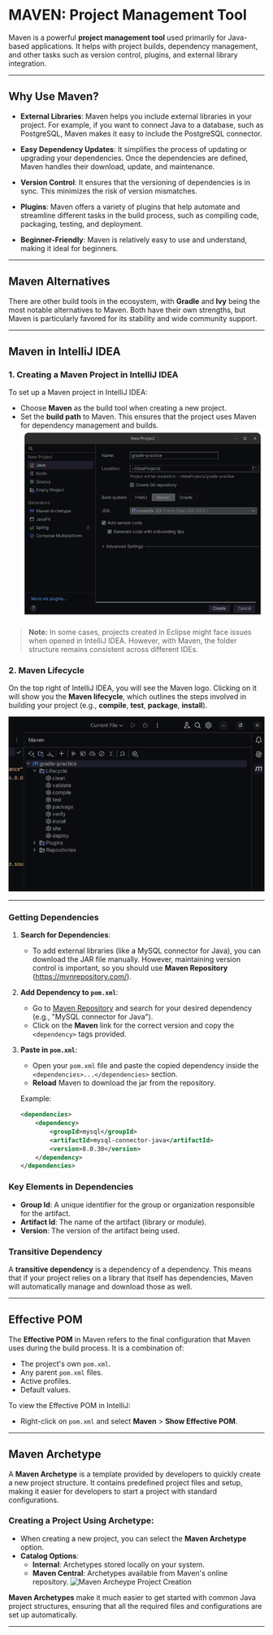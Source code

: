 # MAVEN: Project Management Tool

Maven is a powerful **project management tool** used primarily for Java-based applications. It helps with project builds, dependency management, and other tasks such as version control, plugins, and external library integration.

---

## Why Use Maven?

- **External Libraries**: Maven helps you include external libraries in your project. For example, if you want to connect Java to a database, such as PostgreSQL, Maven makes it easy to include the PostgreSQL connector.
  
- **Easy Dependency Updates**: It simplifies the process of updating or upgrading your dependencies. Once the dependencies are defined, Maven handles their download, update, and maintenance.

- **Version Control**: It ensures that the versioning of dependencies is in sync. This minimizes the risk of version mismatches.

- **Plugins**: Maven offers a variety of plugins that help automate and streamline different tasks in the build process, such as compiling code, packaging, testing, and deployment.

- **Beginner-Friendly**: Maven is relatively easy to use and understand, making it ideal for beginners.

---

## Maven Alternatives

There are other build tools in the ecosystem, with **Gradle** and **Ivy** being the most notable alternatives to Maven. Both have their own strengths, but Maven is particularly favored for its stability and wide community support.

---

## Maven in IntelliJ IDEA

### 1. Creating a Maven Project in IntelliJ IDEA

To set up a Maven project in IntelliJ IDEA:
- Choose **Maven** as the build tool when creating a new project.
- Set the **build path** to Maven. This ensures that the project uses Maven for dependency management and builds.
![Project Creation](https://github.com/adarshpandey18/notes/blob/main/images/intellij-gradle-project-create.png)
  
> **Note:** In some cases, projects created in Eclipse might face issues when opened in IntelliJ IDEA. However, with Maven, the folder structure remains consistent across different IDEs.

### 2. Maven Lifecycle

On the top right of IntelliJ IDEA, you will see the Maven logo. Clicking on it will show you the **Maven lifecycle**, which outlines the steps involved in building your project (e.g., **compile**, **test**, **package**, **install**).

![Maven Lifecycle Image](https://github.com/adarshpandey18/notes/blob/main/images/maven-lifecycle.png) 

---

### Getting Dependencies

1. **Search for Dependencies**:
   - To add external libraries (like a MySQL connector for Java), you can download the JAR file manually. However, maintaining version control is important, so you should use **Maven Repository** (https://mvnrepository.com/).

2. **Add Dependency to `pom.xml`**:
   - Go to [Maven Repository](https://mvnrepository.com/) and search for your desired dependency (e.g., "MySQL connector for Java").
   - Click on the **Maven** link for the correct version and copy the `<dependency>` tags provided.

3. **Paste in `pom.xml`**:
   - Open your `pom.xml` file and paste the copied dependency inside the `<dependencies>...</dependencies>` section.
   - **Reload** Maven to download the jar from the repository.

   Example:
   ```xml
   <dependencies>
       <dependency>
           <groupId>mysql</groupId>
           <artifactId>mysql-connector-java</artifactId>
           <version>8.0.30</version>
       </dependency>
   </dependencies>
### Key Elements in Dependencies

- **Group Id**: A unique identifier for the group or organization responsible for the artifact.
- **Artifact Id**: The name of the artifact (library or module).
- **Version**: The version of the artifact being used.

### Transitive Dependency

A **transitive dependency** is a dependency of a dependency. This means that if your project relies on a library that itself has dependencies, Maven will automatically manage and download those as well.

---

## Effective POM

The **Effective POM** in Maven refers to the final configuration that Maven uses during the build process. It is a combination of:
- The project's own `pom.xml`.
- Any parent `pom.xml` files.
- Active profiles.
- Default values.

To view the Effective POM in IntelliJ:
- Right-click on `pom.xml` and select **Maven** > **Show Effective POM**.

---

## Maven Archetype

A **Maven Archetype** is a template provided by developers to quickly create a new project structure. It contains predefined project files and setup, making it easier for developers to start a project with standard configurations.

### Creating a Project Using Archetype:
- When creating a new project, you can select the **Maven Archetype** option.
- **Catalog Options**:
  - **Internal**: Archetypes stored locally on your system.
  - **Maven Central**: Archetypes available from Maven's online repository.
![Maven Archeype Project Creation](https://github.com/adarshpandey18/notes/blob/main/images/maven-archetype.png)

**Maven Archetypes** make it much easier to get started with common Java project structures, ensuring that all the required files and configurations are set up automatically.

---
